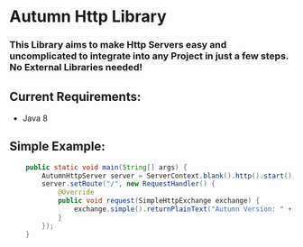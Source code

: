 # Autumn Http Library
### This Library aims to make Http Servers easy and uncomplicated to integrate into any Project in just a few steps. No External Libraries needed!

## Current Requirements:
- Java 8

## Simple Example:
```java
    public static void main(String[] args) {
        AutumnHttpServer server = ServerContext.blank().http().start();
        server.setRoute("/", new RequestHandler() {
            @Override
            public void request(SimpleHttpExchange exchange) {
                exchange.simple().returnPlainText("Autumn Version: " + Autumn.versionString);
            }
        });
    }
```
